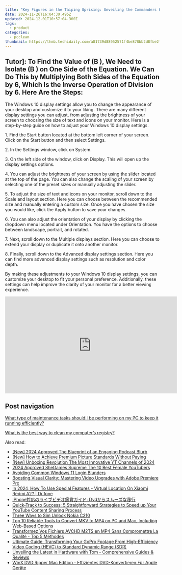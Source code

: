 ```yaml
---
title: "Key Figures in the Taiping Uprising: Unveiling the Commanders Behind the Movement - Insights by YL Tech"
date: 2024-11-26T16:04:30.495Z
updated: 2024-12-01T10:57:04.300Z
tags:
  - product
categories:
  - pcclean
thumbnail: https://thmb.techidaily.com/a81739d88952571f4be878bb2d8fbe2fb1485b177c9a393df6daef2f5895f8cc.png
---
```


## Tutor]: To Find the Value of \(B \), We Need to Isolate \(B \) on One Side of the Equation. We Can Do This by Multiplying Both Sides of the Equation by 6, Which Is the Inverse Operation of Division by 6. Here Are the Steps:

The Windows 10 display settings allow you to change the appearance of your desktop and customize it to your liking. There are many different display settings you can adjust, from adjusting the brightness of your screen to choosing the size of text and icons on your monitor. Here is a step-by-step guide on how to adjust your Windows 10 display settings. 

1\. Find the Start button located at the bottom left corner of your screen. Click on the Start button and then select Settings.

2\. In the Settings window, click on System.

3\. On the left side of the window, click on Display. This will open up the display settings options. 

4\. You can adjust the brightness of your screen by using the slider located at the top of the page. You can also change the scaling of your screen by selecting one of the preset sizes or manually adjusting the slider.

5\. To adjust the size of text and icons on your monitor, scroll down to the Scale and layout section. Here you can choose between the recommended size and manually entering a custom size. Once you have chosen the size you would like, click the Apply button to save your changes.

6\. You can also adjust the orientation of your display by clicking the dropdown menu located under Orientation. You have the options to choose between landscape, portrait, and rotated.

7\. Next, scroll down to the Multiple displays section. Here you can choose to extend your display or duplicate it onto another monitor.

8\. Finally, scroll down to the Advanced display settings section. Here you can find more advanced display settings such as resolution and color depth. 

By making these adjustments to your Windows 10 display settings, you can customize your desktop to fit your personal preference. Additionally, these settings can help improve the clarity of your monitor for a better viewing experience.

<!-- affiliate ads begin -->
<iframe width="560" height="315" src="https://www.youtube.com/embed/kTHQrw8e1gk?si=gTPIa7KjhSZ0Vz97" title="YouTube video player" frameborder="0" allow="accelerometer; autoplay; clipboard-write; encrypted-media; gyroscope; picture-in-picture; web-share" referrerpolicy="strict-origin-when-cross-origin" allowfullscreen></iframe>
<!-- affiliate ads end -->

## Post navigation

[What type of maintenance tasks should I be performing on my PC to keep it running efficiently?](https://tools.techidaily.com/pcclean/products/)

[What is the best way to clean my computer’s registry?](https://tools.techidaily.com/pcclean/products/)

<ins class="adsbygoogle"
     style="display:block"
     data-ad-format="autorelaxed"
     data-ad-client="ca-pub-7571918770474297"
     data-ad-slot="1223367746"></ins>

<ins class="adsbygoogle"
     style="display:block"
     data-ad-client="ca-pub-7571918770474297"
     data-ad-slot="8358498916"
     data-ad-format="auto"
     data-full-width-responsive="true"></ins>

<span class="atpl-alsoreadstyle">Also read:</span>
<div><ul>
<li><a href="https://vp-tips.techidaily.com/new-2024-approved-the-blueprint-of-an-engaging-podcast-blurb/"><u>[New] 2024 Approved The Blueprint of an Engaging Podcast Blurb</u></a></li>
<li><a href="https://fox-links.techidaily.com/new-how-to-achieve-premium-picture-standards-without-paying/"><u>[New] How to Achieve Premium Picture Standards Without Paying</u></a></li>
<li><a href="https://article-helps.techidaily.com/new-unboxing-revolution-the-most-innovative-yt-channels-of-2024/"><u>[New] Unboxing Revolution The Most Innovative YT Channels of 2024</u></a></li>
<li><a href="https://youtube-data.techidaily.com/approved-shegames-supreme-the-10-best-female-youtubers/"><u>2024 Approved SheGames Supreme The 10 Best Female YouTubers</u></a></li>
<li><a href="https://win11.techidaily.com/avoiding-common-windows-11-login-blunders/"><u>Avoiding Common Windows 11 Login Blunders</u></a></li>
<li><a href="https://discover-amazing.techidaily.com/boosting-visual-clarity-mastering-video-upgrades-with-adobe-premiere-pro/"><u>Boosting Visual Clarity: Mastering Video Upgrades with Adobe Premiere Pro</u></a></li>
<li><a href="https://phone-solutions.techidaily.com/in-2024-how-to-use-special-features-virtual-location-on-xiaomi-redmi-a2-drfone-by-drfone-virtual-android/"><u>In 2024, How To Use Special Features - Virtual Location On Xiaomi Redmi A2? | Dr.fone</u></a></li>
<li><a href="https://discover-amazing.techidaily.com/1725290311909-iphone-dvd/"><u>IPhone対応のライブビデオ鑑賞ガイド: Dvdからスムーズな移行</u></a></li>
<li><a href="https://win11.techidaily.com/quick-track-to-success-5-straightforward-strategies-to-speed-up-your-youtube-content-sharing-process/"><u>Quick-Track to Success: 5 Straightforward Strategies to Speed up Your YouTube Content Sharing Process</u></a></li>
<li><a href="https://sim-unlock.techidaily.com/three-ways-to-sim-unlock-nokia-c210-by-drfone-android/"><u>Three Ways to Sim Unlock Nokia C210</u></a></li>
<li><a href="https://discover-amazing.techidaily.com/top-10-reliable-tools-to-convert-mkv-to-mp4-on-pc-and-mac-including-web-based-options/"><u>Top 10 Reliable Tools to Convert MKV to MP4 on PC and Mac, Including Web-Based Options</u></a></li>
<li><a href="https://discover-amazing.techidaily.com/transformez-vos-fichiers-avchd-m2ts-en-mp4-sans-compromettre-la-qualite-top-5-methodes/"><u>Transformez Vos Fichiers AVCHD M2TS en MP4 Sans Compromettre La Qualité - Top 5 Méthodes</u></a></li>
<li><a href="https://discover-amazing.techidaily.com/ultimate-guide-transforming-your-gopro-footage-from-high-efficiency-video-coding-hevc-to-standard-dynamic-range-sdr/"><u>Ultimate Guide: Transforming Your GoPro Footage From High-Efficiency Video Coding (HEVC) to Standard Dynamic Range (SDR)</u></a></li>
<li><a href="https://hardware-help.techidaily.com/unveiling-the-latest-in-hardware-with-tom-comprehensive-guides-and-reviews/"><u>Unveiling the Latest in Hardware with Tom - Comprehensive Guides & Reviews</u></a></li>
<li><a href="https://discover-amazing.techidaily.com/winx-dvd-ripper-mac-edition-effizientes-dvd-konvertieren-fur-apple-gerate/"><u>WinX DVD Ripper Mac Edition - Effizientes DVD-Konvertieren Für Apple Geräte</u></a></li>
</ul></div>

